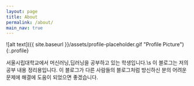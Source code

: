 ```yaml
---
layout: page
title: About
permalink: /about/
main_nav: true
---
```


![alt text]({{ site.baseurl }}/assets/profile-placeholder.gif "Profile Picture"){:.profile}

서울시립대학교에서 머신러닝,딥러닝을 공부하고 있는 학생입니다.\s
이 블로그는 저의 공부 내용 정리용입니다.
이 블로그가 다른 사람들의 블로그처럼 방신하신 분의 어려운 문제에 해결에 도움이 되었으면 좋겠습니다.
